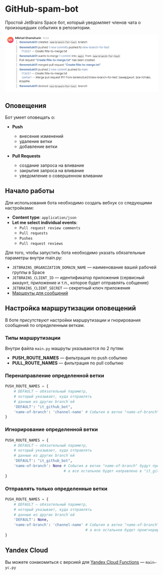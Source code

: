 # GitHub-spam-bot

Простой JetBrains Space бот, который уведомляет членов чата о произошедших событиях в репозитории.

<p align="center">
	<img src="screenshot.png" alt="Скриншот сообщений">    
</p>



## Оповещения

Бот умеет оповещать о:

- **Push**
	- внесение изменений
	- удаление ветки
	- добавление ветки

- **Pull Requests**
	- создание запроса на вливание
	- закрытия запроса на вливание
	- уведомление о совершенном вливании



## Начало работы

Для использования бота необходимо создать вебхук со следующими настройками:

- **Content type**: `application/json`
- **Let me select individual events**:
	- `Pull request review comments`
	- `Pull requests`
	- `Pushes`
	- `Pull request reviews`

Для того, чтобы запустить бота необходимо указать обязательные параметры внутри main.py:

- `JETBRAINS_ORGANIZATION_DOMAIN_NAME` — наименование вашей рабочей группы в Space
- `JETBRAINS_CLIENT_ID`  — идентификатор приложения (сервисный аккаунт, приложение и т.п., которое будет отправлять собщение)
- `JETBRAINS_CLIENT_SECRET` — секретный ключ приложения
- [Маршруты для сообщений](#настройка-маршрутизации-оповещений)



## Настройка маршрутизации оповещений

В боте присутствуют настройки маршрутизации и гнорирования сообщений по определенным веткам.

### Типы маршрутизации

Внутри файла `main.py` машруты указываются по 2 путям:

- **PUSH_ROUTE_NAMES**  — фильтрация по push событию
- **PULL_ROUTE_NAMES**  — фильтрация по pull событию

### Перенаправление определенной ветки

```python
PUSH_ROUTE_NAMES = {
    # DEFAULT — обязательный параметр,
    # который указывает, куда отправлять
    # данные из других branch`ей
    'DEFAULT': "it_github_bot",
    'name-of-branch': 'channel-name' # События в ветке "name-of-branch" будут отправлены в чат 'channel-name'
}
```

### Игнорирование определенной ветки
```python
PUSH_ROUTE_NAMES = {
    # DEFAULT — обязательный параметр,
    # который указывает, куда отправлять
    # данные из других branch`ей
    'DEFAULT': "it_github_bot",
    'name-of-branch': None # События в ветке "name-of-branch" будут проигнорированы,
                           # а все остальное будет направлено в "it_github_bot"
}
```

### Отправлять только определенные ветки
```python
PUSH_ROUTE_NAMES = {
    # DEFAULT — обязательный параметр,
    # который указывает, куда отправлять
    # данные из других branch`ей
    'DEFAULT': None,
    'name-of-branch': 'channel-name' # События в ветке "name-of-branch" будут отправлены в чат 'channel-name'
                                     # а все остальное будет проигнорированно
}
```


## Yandex Cloud

Вы можете ознакомиться с версией для [Yandex Cloud Functions](https://cloud.yandex.ru/) — `main—yc.py`
